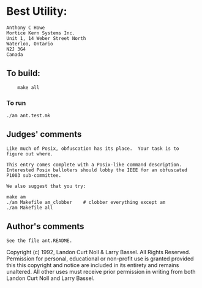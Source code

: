 # Best Utility:

	Anthony C Howe
	Mortice Kern Systems Inc.
	Unit 1, 14 Weber Street North
	Waterloo, Ontario
	N2J 3G4
	Canada

## To build:


        make all


### To run


	./am ant.test.mk


## Judges' comments


    Like much of Posix, obfuscation has its place.  Your task is to
    figure out where.

    This entry comes complete with a Posix-like command description.
    Interested Posix balloters should lobby the IEEE for an obfuscated 
    P1003 sub-committee.

    We also suggest that you try:

	make am
	./am Makefile am_clobber	# clobber everything except am
	./am Makefile all

## Author's comments

    See the file ant.README.

Copyright (c) 1992, Landon Curt Noll & Larry Bassel.
All Rights Reserved.  Permission for personal, educational or non-profit use is
granted provided this this copyright and notice are included in its entirety
and remains unaltered.  All other uses must receive prior permission in writing
from both Landon Curt Noll and Larry Bassel.
